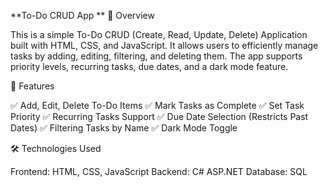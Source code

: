 **To-Do CRUD App
**
📌 Overview

This is a simple To-Do CRUD (Create, Read, Update, Delete) Application built with HTML, CSS, and JavaScript. It allows users to efficiently manage tasks by adding, editing, filtering, and deleting them. The app supports priority levels, recurring tasks, due dates, and a dark mode feature.

🚀 Features

✅ Add, Edit, Delete To-Do Items
✅ Mark Tasks as Complete
✅ Set Task Priority
✅ Recurring Tasks Support
✅ Due Date Selection (Restricts Past Dates)
✅ Filtering Tasks by Name
✅ Dark Mode Toggle

🛠️ Technologies Used

Frontend: HTML, CSS, JavaScript
Backend: C# ASP.NET
Database: SQL
